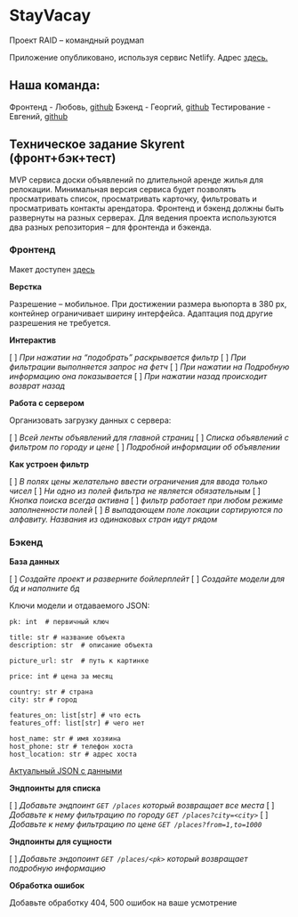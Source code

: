 # StayVacay
Проект RAID – командный роудмап

Приложение опубликовано, используя сервис Netlify. Адрес [здесь.](https://splendid-youtiao-f3f353.netlify.app/)

## Наша команда:

Фронтенд - Любовь, [github](https://github.com/Yarengina)
Бэкенд - Георгий, [github](https://github.com/gmoroz)
Тестирование - Евгений, [github](https://github.com/tyurnev)

## Техническое задание Skyrent (фронт+бэк+тест)

MVP сервиса доски объявлений по длительной аренде жилья для релокации. Минимальная версия сервиса будет позволять просматривать список, просматривать карточку, фильтровать и просматривать контакты арендатора.
Фронтенд и бэкенд должны быть развернуты на разных серверах. Для ведения проекта используются два разных репозитория – для фронтенда и бэкенда.

### Фронтенд

Макет доступен [здесь](https://www.figma.com/file/SNcwz5Ri8eHj0dF2QUiGyq/python_backend_008_projects?node-id=44001%3A68)

**Верстка**

Разрешение – мобильное. При достижении размера вьюпорта в 380 px, контейнер ограничивает ширину интерфейса. Адаптация под другие разрешения не требуется.

**Интерактив**

[ ] *При нажатии на “подобрать” раскрывается фильтр*
[ ] *При фильтрации выполняется запрос на фетч*
[ ] *При нажатии на Подробную информацию она показывается*
[ ] *При нажатии назад происходит возврат назад*

**Работа с сервером**

Oрганизовать загрузку данных с сервера:

[ ] *Всей ленты объявлений для главной страниц*
[ ] *Списка объявлений с фильтром по городу и цене*
[ ] *Подробной информации об объявлении*

**Как устроен фильтр**

[ ] *В полях цены желательно ввести ограничения для ввода только чисел*
[ ] *Ни одно из полей фильтра не является обязательным*
[ ] *Кнопка поиска всегда активна*
[ ] *фильтр работает при любом режиме заполненности полей*
[ ] *В выпадающем поле локации сортируются по алфавиту. Названия из одинаковых стран идут рядом*

### Бэкенд

**База данных**

[ ] *Создайте проект и разверните бойлерплейт*
[ ] *Создайте модели для бд и наполните бд*

Ключи модели и отдаваемого JSON:

```
pk: int  # первичный ключ

title: str # название объекта
description: str  # описание объекта

picture_url: str  # путь к картинке

price: int # цена за месяц

country: str # страна
city: str # город

features_on: list[str] # что есть
features_off: list[str] # чего нет

host_name: str # имя хозяина
host_phone: str # телефон хоста
host_location: str # адрес хоста
```

[Актуальный JSON с данными](https://drive.google.com/file/d/1tKZVENJkEZDwprhte62iuI1a8rj254W1/view?usp=sharing)

**Эндпоинты для списка**

[ ] *Добавьте эндпоинт `GET /places` который возвращает все места*
[ ] *Добавьте к нему фильтрацию по городу `GET /places?city=<city>`*
[ ] *Добавьте к нему фильтрацию по цене `GET /places?from=1,to=1000`*

**Эндпоинты для сущности**

[ ] *Добавьте эндопоинт `GET /places/<pk>` который возвращает подробную информацию*

**Обработка ошибок**

Добавьте обработку 404, 500 ошибок на ваше усмотрение
